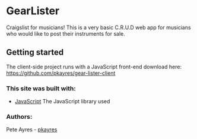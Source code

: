 # GearLister 

Craigslist for musicians! This is a very basic C.R.U.D web app for musicians who would like to post their instruments for sale. 


## Getting started

The client-side project runs with a JavaScript front-end download here: 
https://github.com/pkayres/gear-lister-client


### This site was built with: 
- [JavaScript](https://developer.mozilla.org/en-US/docs/Web/JavaScript) The JavaScript library used

### Authors: 

Pete Ayres - [pkayres](https://github.com/pkayres)


